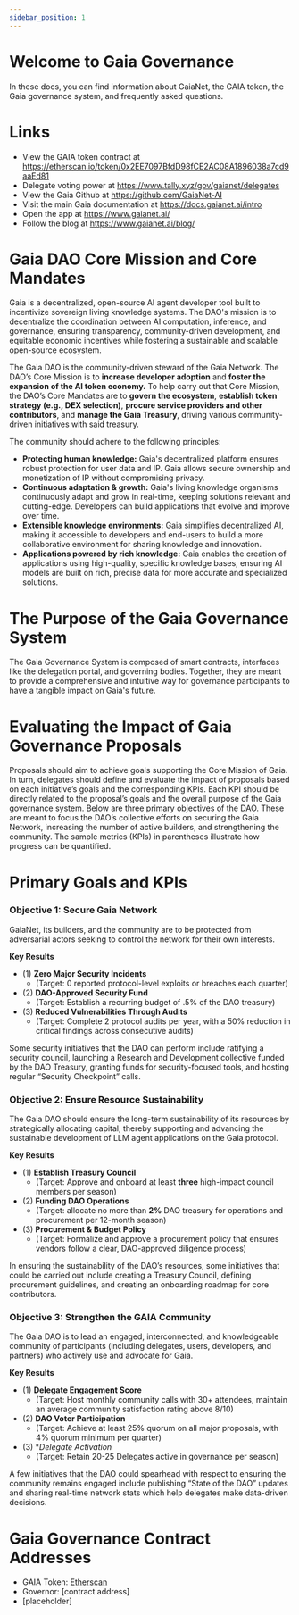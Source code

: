 ```yaml
---
sidebar_position: 1
---
```


# Welcome to Gaia Governance
In these docs, you can find information about GaiaNet, the GAIA token, the Gaia governance system, and frequently asked questions.

# Links

- View the GAIA token contract at <https://etherscan.io/token/0x2EE7097BfdD98fCE2AC08A1896038a7cd9aaEd81>
- Delegate voting power at <https://www.tally.xyz/gov/gaianet/delegates>
- View the Gaia Github at <https://github.com/GaiaNet-AI>
- Visit the main Gaia documentation at <https://docs.gaianet.ai/intro> 
- Open the app at <https://www.gaianet.ai/> 
- Follow the blog at <https://www.gaianet.ai/blog/> 

# Gaia DAO Core Mission and Core Mandates
Gaia is a decentralized, open-source AI agent developer tool built to incentivize sovereign living knowledge systems. The DAO's mission is to decentralize the coordination between AI computation, inference, and governance, ensuring transparency, community-driven development, and equitable economic incentives while fostering a sustainable and scalable open-source ecosystem. 

The Gaia DAO is the community-driven steward of the Gaia Network. The DAO’s Core Mission is to **increase developer adoption** and **foster the expansion of the AI token economy.** To help carry out that Core Mission, the DAO’s Core Mandates are to **govern the ecosystem**, **establish token strategy (e.g., DEX selection)**, **procure service providers and other contributors**, and **manage the Gaia Treasury**, driving various community-driven initiatives with said treasury. 

The community should adhere to the following principles:

- **Protecting human knowledge:** Gaia's decentralized platform ensures robust protection for user data and IP. Gaia allows secure ownership and monetization of IP without compromising privacy.
- **Continuous adaptation & growth:** Gaia's living knowledge organisms continuously adapt and grow in real-time, keeping solutions relevant and cutting-edge. Developers can build applications that evolve and improve over time.
- **Extensible knowledge environments:** Gaia simplifies decentralized AI, making it accessible to developers and end-users to build a more collaborative environment for sharing knowledge and innovation.
- **Applications powered by rich knowledge:** Gaia enables the creation of applications using high-quality, specific knowledge bases, ensuring AI models are built on rich, precise data for more accurate and specialized solutions.

# The Purpose of the Gaia Governance System
The Gaia Governance System is composed of smart contracts, interfaces like the delegation portal, and governing bodies. Together, they are meant to provide a comprehensive and intuitive way for governance participants to have a tangible impact on Gaia's future.

# Evaluating the Impact of Gaia Governance Proposals
Proposals should aim to achieve goals supporting the Core Mission of Gaia. In turn, delegates should define and evaluate the impact of proposals based on each initiative’s goals and the corresponding KPIs. Each KPI should be directly related to the proposal’s goals and the overall purpose of the Gaia governance system. Below are three primary objectives of the DAO. These are meant to focus the DAO’s collective efforts on securing the Gaia Network, increasing the number of active builders, and strengthening the community. The sample metrics (KPIs) in parentheses illustrate how progress can be quantified.

# Primary Goals and KPIs

### Objective 1: Secure Gaia Network
GaiaNet, its builders, and the community are to be protected from adversarial actors seeking to control the network for their own interests.

**Key Results**

* (1) **Zero Major Security Incidents**
  * (Target: 0 reported protocol-level exploits or breaches each quarter)
* (2) **DAO-Approved Security Fund**
  * (Target: Establish a recurring budget of .5% of the DAO treasury)
* (3) **Reduced Vulnerabilities Through Audits**
  * (Target: Complete 2 protocol audits per year, with a 50% reduction in critical findings across consecutive audits)

Some security initiatives that the DAO can perform include ratifying a security council, launching a Research and Development collective funded by the DAO Treasury, granting funds for security-focused tools, and hosting regular “Security Checkpoint” calls.

### Objective 2: Ensure Resource Sustainability
The Gaia DAO should ensure the long-term sustainability of its resources by strategically allocating capital, thereby supporting and advancing the sustainable development of LLM agent applications on the Gaia protocol.

**Key Results**

* (1) **Establish Treasury Council**
  * (Target: Approve and onboard at least **three** high-impact council members per season)
* (2) **Funding DAO Operations**
  * (Target: allocate no more than **2%** DAO treasury for operations and procurement per 12-month season)
* (3) **Procurement & Budget Policy**
  * (Target: Formalize and approve a procurement policy that ensures vendors follow a clear, DAO-approved diligence process)
 
In ensuring the sustainability of the DAO’s resources, some initiatives that could be carried out include creating a Treasury Council, defining procurement guidelines, and creating an onboarding roadmap for core contributors.

### Objective 3: Strengthen the GAIA Community
The Gaia DAO is to lead an engaged, interconnected, and knowledgeable community of participants (including delegates, users, developers, and partners) who actively use and advocate for Gaia.

**Key Results**

* (1) **Delegate Engagement Score**
  * (Target: Host monthly community calls with 30+ attendees, maintain an average community satisfaction rating above 8/10)
* (2) **DAO Voter Participation**
  * (Target: Achieve at least 25% quorum on all major proposals, with 4% quorum minimum per quarter)
* (3) **Delegate Activation*
  * (Target: Retain 20-25 Delegates active in governance per season)

A few initiatives that the DAO could spearhead with respect to ensuring the community remains engaged include publishing “State of the DAO” updates and sharing real-time network stats which help delegates make data-driven decisions.

# Gaia Governance Contract Addresses

- GAIA Token: [Etherscan](https://etherscan.io/token/0x2EE7097BfdD98fCE2AC08A1896038a7cd9aaEd81)
- Governor: [contract address]
- [placeholder] 
